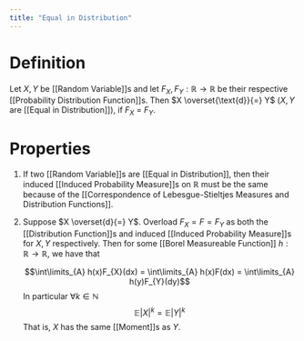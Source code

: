 ```yaml
---
title: "Equal in Distribution"
---
```


# Definition
Let $X, Y$ be [[Random Variable]]s and let $F_{X}, F_{Y}: \mathbb{R} \to \mathbb{R}$ be their respective [[Probability Distribution Function]]s. Then $X \overset{\text{d}}{=} Y$ ($X, Y$ are [[Equal in Distribution]]), if $F_{X}$ = $F_{Y}$.

# Properties
1. If two [[Random Variable]]s are [[Equal in Distribution]], then their induced [[Induced Probability Measure]]s on $\mathbb{R}$ must be the same because of the [[Correspondence of Lebesgue-Stieltjes Measures and Distribution Functions]].
2. Suppose $X \overset{d}{=} Y$. Overload $F_{X} = F = F_{Y}$ as both the [[Distribution Function]]s and induced [[Induced Probability Measure]]s for $X, Y$ respectively. Then for some [[Borel Measureable Function]] $h: \mathbb{R} \to \mathbb{R}$, we have that

	$$\int\limits_{A} h(x)F_{X}(dx) = \int\limits_{A} h(x)F(dx) = \int\limits_{A} h(y)F_{Y}(dy)$$
	In particular $\forall k \in \mathbb{N}$
	$$\mathbb{E}|X|^{k} = \mathbb{E}|Y|^{k}$$
	That is, $X$ has the same [[Moment]]s as $Y$.
